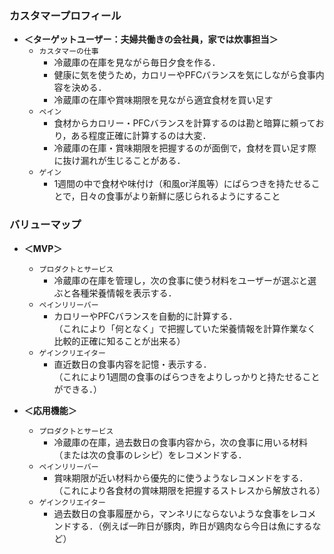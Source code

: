 

### カスタマープロフィール
- **＜ターゲットユーザー：夫婦共働きの会社員，家では炊事担当＞**
    - `カスタマーの仕事`
        - 冷蔵庫の在庫を見ながら毎日夕食を作る．
        - 健康に気を使うため，カロリーやPFCバランスを気にしながら食事内容を決める．
        - 冷蔵庫の在庫や賞味期限を見ながら適宜食材を買い足す
    - `ペイン`
        - 食材からカロリー・PFCバランスを計算するのは勘と暗算に頼っており，ある程度正確に計算するのは大変．
        - 冷蔵庫の在庫・賞味期限を把握するのが面倒で，食材を買い足す際に抜け漏れが生じることがある．
    - `ゲイン`
        - 1週間の中で食材や味付け（和風or洋風等）にばらつきを持たせることで，日々の食事がより新鮮に感じられるようにすること

### バリューマップ

- **＜MVP＞**
    - `プロダクトとサービス`
        - 冷蔵庫の在庫を管理し，次の食事に使う材料をユーザーが選ぶと選ぶと各種栄養情報を表示する．
    - `ペインリリーバー`
        - カロリーやPFCバランスを自動的に計算する．<br>
          （これにより「何となく」で把握していた栄養情報を計算作業なく比較的正確に知ることが出来る）
    - `ゲインクリエイター`
        - 直近数日の食事内容を記憶・表示する．<br>
        （これにより1週間の食事のばらつきをよりしっかりと持たせることができる．）

- **＜応用機能＞**
    - `プロダクトとサービス`
        - 冷蔵庫の在庫，過去数日の食事内容から，次の食事に用いる材料（または次の食事のレシピ）をレコメンドする．
    - `ペインリリーバー`
        - 賞味期限が近い材料から優先的に使うようなレコメンドをする．<br>
          （これにより各食材の賞味期限を把握するストレスから解放される）
    - `ゲインクリエイター`
        - 過去数日の食事履歴から，マンネリにならないような食事をレコメンドする．（例えば一昨日が豚肉，昨日が鶏肉なら今日は魚にするなど）


<!-- 
後で追記：
# プロダクトのWhat（ユーザー体験）

### ペルソナ・メンタルモデル
### カスタマージャーニー
-->